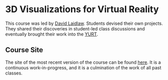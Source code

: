 # 3D Visualizations for Virtual Reality

This course was led by [David Laidlaw](https://cs.brown.edu/~dhl/). Students devised their own projects. They shared their discoveries in student-led class discussions and eventually brought their work into the [YURT](https://www.brown.edu/academics/early-cultures/resources-brown/yurt).

## Course Site

The site of the most recent version of the course can be found [here](https://sites.google.com/view/brown-vr-sw-review-2018/course-home-page). It is a continuous work-in-progress, and it is a culmination of the work of all past classes.
